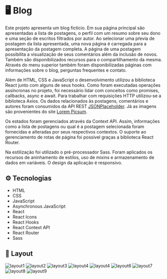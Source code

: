 # :desktop_computer: Blog

Este projeto apresenta um blog fictício. Em sua página principal são apresentadas a lista de postagens, o perfil com um resumo sobre seu dono e uma seção de escritos filtrados por autor. Ao selecionar uma pŕevia de postagem da lista apresentada, uma nova página é carregada para a apresentação da postagem completa. A página de uma postagem possibilita a visualização de seus comentários além da inclusão de novos. Também são disponibilizados recursos para o compartilhamento da mesma. Através do menu superior também foram disponibilizadas páginas com informações sobre o blog, perguntas frequentes e contato.

Além de HTML, CSS e JavaScript o desenvolvimento utilizou a biblioteca React junto com alguns de seus hooks. Como foram executadas operações assíncronas no projeto, foi necessário lidar com conceitos como promises, callbacks, async e await. Para trabalhar com requisições HTTP utilizou-se a biblioteca Axios. Os dados relacionados às postagens, comentários e autores foram consumidos da API REST [JSONPlaceholder](https://jsonplaceholder.typicode.com/). Já as imagens são provenientes do site [Lorem Picsum](https://picsum.photos/).

Os estados foram gerenciados através da Context API. Assim, informações como a lista de postagens ou qual é a postagem selecionada foram fornecidas e alteradas por seus respectivos contextos. O suporte ao gerenciamento de rotas de página foi possível graças a biblioteca React Router.

Na estilização foi utilizado o pré-processador Sass. Foram aplicados os recursos de aninhamento de estilos, uso de mixins e armazenamento de dados em variáveis. O design da aplicação é responsivo.

## :gear: Tecnologias

- HTML
- CSS
- JavaScript
- Asynchronous JavaScript
- React
- React Icons
- React Hooks
- React Context API
- React Router
- Sass

## :art: Layout

![layout1](img/layout1.png)
![layout2](img/layout2.png)
![layout3](img/layout3.png)
![layout4](img/layout4.png)
![layout4](img/layout5.png)
![layout6](img/layout6.png)
![layout7](img/layout7.png)
![layout8](img/layout8.png)
![layout9](img/layout9.png)